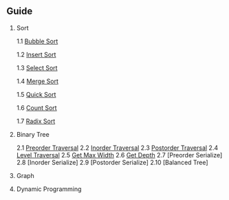Guide
-

1. Sort

    1.1 [Bubble Sort](Sort/bubble_sort.py)
    
    1.2 [Insert Sort](Sort/insert_sort.py)
    
    1.3 [Select Sort](Sort/select_sort.py)
    
    1.4 [Merge Sort](Sort/merge_sort.py)
    
    1.5 [Quick Sort](Sort/quick_sort.py)
    
    1.6 [Count Sort](Sort/count_sort.py)
    
    1.7 [Radix Sort](Sort/radix_sort.py)
    
2. Binary Tree
   
   2.1 [Preorder Traversal](BinaryTree/preorder_traversal.py)
   2.2 [Inorder Traversal](BinaryTree/inorder_traversal.py)
   2.3 [Postorder Traversal](BinaryTree/postorder_traversal.py)
   2.4 [Level Traversal](BinaryTree/level_traversal.py)
   2.5 [Get Max Width](BinaryTree/get_max_width.py)
   2.6 [Get Depth](BinaryTree/get_depth.py)
   2.7 [Preorder Serialize]
   2.8 [Inorder Serialize]
   2.9 [Postorder Serialize]
   2.10 [Balanced Tree]

3. Graph

4. Dynamic Programming
